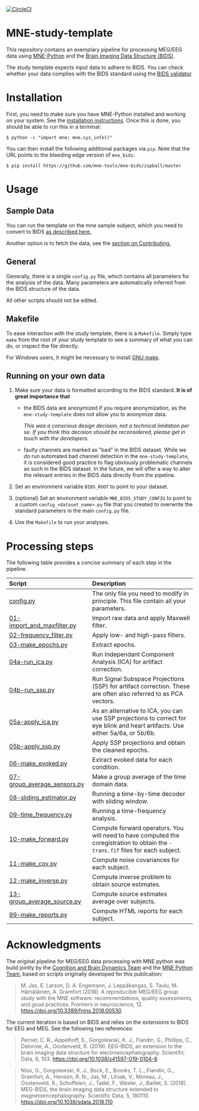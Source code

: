 [![CircleCI](https://circleci.com/gh/mne-tools/mne-study-template.svg?style=svg)](https://circleci.com/gh/mne-tools/mne-study-template)

# MNE-study-template

This repository contains an exemplary pipeline for processing MEG/EEG data
using [MNE-Python](mne.tools) and the [Brain Imaging Data Structure (BIDS)](https://bids.neuroimaging.io/).

The study template expects input data to adhere to BIDS. You can check whether
your data complies with the BIDS standard using the [BIDS validator]().

# Installation

First, you need to make sure you have MNE-Python installed and working on your
system. See the [installation instructions](http://martinos.org/mne/stable/install_mne_python.html).
Once this is done, you should be able to run this in a terminal:

`$ python -c "import mne; mne.sys_info()"`

You can then install the following additional packages via `pip`. Note that
the URL points to the bleeding edge version of `mne_bids`:

`$ pip install https://github.com/mne-tools/mne-bids/zipball/master`

# Usage

## Sample Data
You can run the template on the mne sample subject, which you need to convert to BIDS [as described here.](https://mne.tools/mne-bids/auto_examples/convert_mne_sample.html)

Another option is to fetch the data, see the [section on Contributing.](https://github.com/mne-tools/mne-study-template/blob/master/CONTRIBUTING.md)

## General

Generally, there is a single `config.py` file, which contains all parameters
for the analysis of the data. Many parameters are automatically inferred from
the BIDS structure of the data.

All other scripts should not be edited.

## Makefile

To ease interaction with the study template, there is a `Makefile`. Simply
type `make` from the root of your study template to see a summary of what
you can do, or inspect the file directly.

For Windows users, it might be necessary to install [GNU make](https://chocolatey.org/packages/make).

## Running on your own data

1. Make sure your data is formatted according to the BIDS standard. **It is of great importance that**
    - the BIDS data are anonymized if you require anonymization,
      as the `mne-study-template` does not allow you to anonymize
      data.

      *This was a conscious design decision, not a technical
       limitation *per se*. If you think this decision should be
       reconsidered, please get in touch with the developers.*

    - faulty channels are marked as "bad" in the BIDS dataset.
      While we *do* run automated bad channel detection in the
      `mne-study-template`, it is considered good practice to flag
      obviously problematic channels as such in the BIDS dataset.
      In the future, we will offer a way to alter the relevant entries
      in the BIDS data directly from the pipeline.

1. Set an environment variable `BIDS_ROOT` to point to your dataset.
1. (optional) Set an environment variable `MNE_BIDS_STUDY_CONFIG` to point to
   a custom `config_<dataset_name>.py` file that you created to overwrite
	 the standard parameters in the main `config.py` file.
1. Use the `Makefile` to run your analyses.

# Processing steps

The following table provides a concise summary of each step in the pipeline.

| Script | Description |
|:-----------|:----------------------------------------------------------|
| [config.py](config.py) | The only file you need to modify in principle. This file contain all your parameters. |
| [01-import_and_maxfilter.py](01-import_and_maxfilter.py) | Import raw data and apply Maxwell filter. |
| [02-frequency_filter.py](02-frequency_filter.py) | Apply low- and high-pass filters. |
| [03-make_epochs.py](04-make_epochs.py) | Extract epochs. |
| [04a-run_ica.py](04a-run_ica.py) | Run Independant Component Analysis (ICA) for artifact correction. |
| [04b-run_ssp.py](04a-run_ssp.py) | Run Signal Subspace Projections (SSP) for artifact correction. These are often also referred to as PCA vectors. |
| [05a-apply_ica.py](05a-apply_ica.py) | As an alternative to ICA, you can use SSP projections to correct for eye blink and heart artifacts. Use either 5a/6a, or 5b/6b. |
| [05b-apply_ssp.py](05b-apply_ssp.py) | Apply SSP projections and obtain the cleaned epochs.  |
| [06-make_evoked.py](06-make_evoked.py) | Extract evoked data for each condition. |
| [07-group_average_sensors.py](07-group_average_sensors.py) | Make a group average of the time domain data. |
| [08-sliding_estimator.py](08-sliding_estimator.py) | Running a time-by-time decoder with sliding window. |
| [09-time_frequency.py](09-time_frequency.py) | Running a time-frequency analysis. |
| [10-make_forward.py](10-make_forward.py) | Compute forward operators. You will need to have computed the coregistration to obtain the `-trans.fif` files for each subject. |
| [11-make_cov.py](11-make_cov.py) | Compute noise covariances for each subject. |
| [12-make_inverse.py](12-make_inverse.py) | Compute inverse problem to obtain source estimates. |
| [13-group_average_source.py](13-group_average_source.py) | Compute source estimates average over subjects. |
| [99-make_reports.py](99-make_reports.py) | Compute HTML reports for each subject. |


# Acknowledgments

The original pipeline for MEG/EEG data processing with MNE python was build
jointly by the [Cognition and Brain Dynamics Team](https://brainthemind.com/)
and the [MNE Python Team](https://martinos.org/mne/stable/index.html),
based on scripts originally developed for this publication:

> M. Jas, E. Larson, D. A. Engemann, J. Leppäkangas, S. Taulu, M. Hämäläinen,
> A. Gramfort (2018). A reproducible MEG/EEG group study with the MNE software:
> recommendations, quality assessments, and good practices. Frontiers in
> neuroscience, 12. https://doi.org/10.3389/fnins.2018.00530

The current iteration is based on BIDS and relies on the extensions to BIDS
for EEG and MEG. See the following two references:

> Pernet, C. R., Appelhoff, S., Gorgolewski, K. J., Flandin, G.,
> Phillips, C., Delorme, A., Oostenveld, R. (2019). EEG-BIDS, an extension
> to the brain imaging data structure for electroencephalography. Scientific
> Data, 6, 103. https://doi.org/10.1038/s41597-019-0104-8

> Niso, G., Gorgolewski, K. J., Bock, E., Brooks, T. L., Flandin, G., Gramfort, A.,
> Henson, R. N., Jas, M., Litvak, V., Moreau, J., Oostenveld, R., Schoffelen, J.,
> Tadel, F., Wexler, J., Baillet, S. (2018). MEG-BIDS, the brain imaging data
> structure extended to magnetoencephalography. Scientific Data, 5, 180110.
> https://doi.org/10.1038/sdata.2018.110
